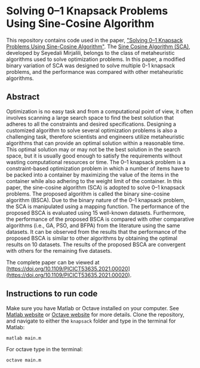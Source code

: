 # Solving 0–1 Knapsack Problems Using Sine-Cosine Algorithm

This repository contains code used in the paper, ["Solving 0–1 Knapsack Problems Using Sine-Cosine Algorithm"](https://doi.org/10.1109/PICICT53635.2021.00020). The [Sine Cosine Algorithm (SCA)](https://doi.org/10.1016/j.knosys.2015.12.022), developed by Seyedali Mirjalili, belongs to the class of metaheuristic algorithms used to solve optimization problems. In this paper, a modified binary variation of SCA was designed to solve multiple 0-1 knapsack problems, and the performance was compared with other metaheuristic algorithms.

## Abstract
Optimization is no easy task and from a computational point of view, it often involves scanning a large search space to find the best solution that adheres to all the constraints and desired specifications. Designing a customized algorithm to solve several optimization problems is also a challenging task, therefore scientists and engineers utilize metaheuristic algorithms that can provide an optimal solution within a reasonable time. This optimal solution may or may not be the best solution in the search space, but it is usually good enough to satisfy the requirements without wasting computational resources or time. The 0–1 knapsack problem is a constraint-based optimization problem in which a number of items have to be packed into a container by maximizing the value of the items in the container while also adhering to the weight limit of the container. In this paper, the sine-cosine algorithm (SCA) is adopted to solve 0–1 knapsack problems. The proposed algorithm is called the binary sine-cosine algorithm (BSCA). Due to the binary nature of the 0–1 knapsack problem, the SCA is manipulated using a mapping function. The performance of the proposed BSCA is evaluated using 15 well-known datasets. Furthermore, the performance of the proposed BSCA is compared with other comparative algorithms (i.e., GA, PSO, and BFPA) from the literature using the same datasets. It can be observed from the results that the performance of the proposed BSCA is similar to other algorithms by obtaining the optimal results on 10 datasets. The results of the proposed BSCA are convergent with others for the remaining five datasets.

The complete paper can be viewed at [https://doi.org/10.1109/PICICT53635.2021.00020](https://doi.org/10.1109/PICICT53635.2021.00020).

## Instructions to run code

Make sure you have Matlab or Octave installed on your computer. See [Matlab website](https://www.mathworks.com/products/matlab.html) or [Octave website](https://octave.org/download) for more details. Clone the repository, and navigate to either the `knapsack` folder and type in the terminal for Matlab:

```console
matlab main.m
```

For octave type in the terminal:

```console
octave main.m
```

